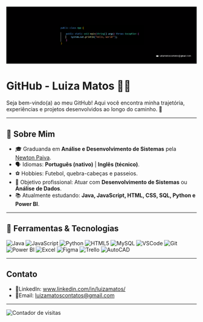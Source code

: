 <p align="center">
  <img src="Capa.png" alt="Capa Personalizada" width="1000" />
</p>

# GitHub - Luiza Matos 👩‍💻
Seja bem-vindo(a) ao meu GitHub! Aqui você encontra minha trajetória, experiências e projetos desenvolvidos ao longo do caminho. 🚀

---
## 👤 Sobre Mim
- 🎓 Graduanda em **Análise e Desenvolvimento de Sistemas** pela [Newton Paiva](https://www.newtonpaiva.br/).
- 🗣️ Idiomas: **Português (nativo)** | **Inglês (técnico)**.
- ⚽ Hobbies: Futebol, quebra-cabeças e passeios.
- 💼 Objetivo profissional: Atuar com **Desenvolvimento de Sistemas** ou **Análise de Dados**.
- 📚 Atualmente estudando: **Java, JavaScript, HTML, CSS, SQL, Python e Power BI**.

---
## 🚀 Ferramentas & Tecnologias  

![Java](https://img.shields.io/badge/Java-ED8B00?style=for-the-badge&logo=openjdk&logoColor=white)
![JavaScript](https://img.shields.io/badge/JavaScript-F7DF1E?style=for-the-badge&logo=javascript&logoColor=black)
![Python](https://img.shields.io/badge/Python-3776AB?style=for-the-badge&logo=python&logoColor=white)
![HTML5](https://img.shields.io/badge/HTML5-E34F26?style=for-the-badge&logo=html5&logoColor=white)
![MySQL](https://img.shields.io/badge/MySQL-4479A1?style=for-the-badge&logo=mysql&logoColor=white)
![VSCode](https://img.shields.io/badge/VSCode-0078d7?style=for-the-badge&logo=visualstudiocode&logoColor=white)
![Git](https://img.shields.io/badge/Git-F05032?style=for-the-badge&logo=git&logoColor=white)
![Power BI](https://img.shields.io/badge/Power%20BI-F2C811?style=for-the-badge&logo=powerbi&logoColor=black)
![Excel](https://img.shields.io/badge/Excel-217346?style=for-the-badge&logo=microsoft-excel&logoColor=white)
![Figma](https://img.shields.io/badge/Figma-F24E1E?style=for-the-badge&logo=figma&logoColor=white)
![Trello](https://img.shields.io/badge/Trello-0052CC?style=for-the-badge&logo=trello&logoColor=white)
![AutoCAD](https://img.shields.io/badge/AutoCAD-E51050?style=for-the-badge&logo=autodesk&logoColor=white)

---
## Contato
- 🔗LinkedIn: www.linkedin.com/in/luizamatos/
- 📩Email: luizamatoscontatos@gmail.com

---
![Contador de visitas](https://komarev.com/ghpvc/?username=Lubmatos&color=blue&style=for-the-badge)
